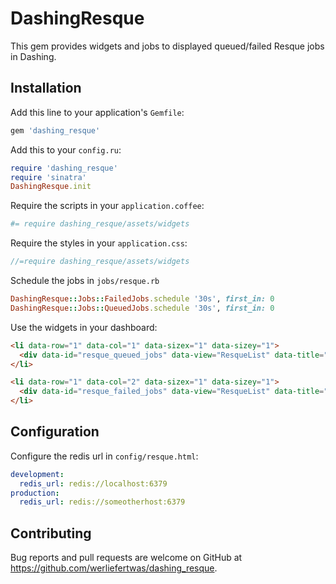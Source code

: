 # DashingResque

This gem provides widgets and jobs to displayed queued/failed Resque jobs in Dashing.

## Installation

Add this line to your application's `Gemfile`:

```ruby
gem 'dashing_resque'
```

Add this to your `config.ru`:

```ruby
require 'dashing_resque'
require 'sinatra'
DashingResque.init
```

Require the scripts in your `application.coffee`:

```coffee
#= require dashing_resque/assets/widgets
```

Require the styles in your `application.css`:

```scss
//=require dashing_resque/assets/widgets
```

Schedule the jobs in `jobs/resque.rb`

```ruby
DashingResque::Jobs::FailedJobs.schedule '30s', first_in: 0
DashingResque::Jobs::QueuedJobs.schedule '30s', first_in: 0
```

Use the widgets in your dashboard:

```html
<li data-row="1" data-col="1" data-sizex="1" data-sizey="1">
  <div data-id="resque_queued_jobs" data-view="ResqueList" data-title="Queued Resque Jobs" data-total-prefix="Total: "></div>
</li>

<li data-row="1" data-col="2" data-sizex="1" data-sizey="1">
  <div data-id="resque_failed_jobs" data-view="ResqueList" data-title="Failed Resque Jobs" data-total-prefix="Total: "></div>
</li>
```

## Configuration

Configure the redis url in `config/resque.html`:

```yaml
development:
  redis_url: redis://localhost:6379
production:
  redis_url: redis://someotherhost:6379
```

## Contributing

Bug reports and pull requests are welcome on GitHub at https://github.com/werliefertwas/dashing_resque.
